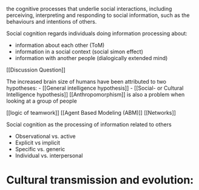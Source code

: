 
the cognitive processes that underlie social interactions, including perceiving, interpreting and responding to social information, such as the behaviours and intentions of others.

Social cognition regards individuals doing information processing about: 
* information about each other (ToM)
* information in a social context (social simon effect)
* information with another people (dialogically extended mind)


[[Discussion Question]]



The increased brain size of humans have been attributed to two hypotheses:
	- [[General intelligence hypothesis]]
	- [[Social- or Cultural Intelligence hypothesis]]
[[Anthropomorphism]] is also a problem when looking at a group of people

[[logic of teamwork]]
[[Agent Based Modeling (ABM)]]
[[Networks]]

Social cognition as the processing of information related to others 
- Observational vs. active 
- Explicit vs implicit 
- Specific vs. generic 
- Individual vs. interpersonal



# Cultural transmission and evolution:


